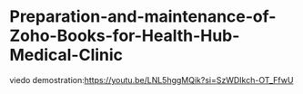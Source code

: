 # Preparation-and-maintenance-of-Zoho-Books-for-Health-Hub-Medical-Clinic



viedo demostration:https://youtu.be/LNL5hggMQik?si=SzWDIkch-OT_FfwU

